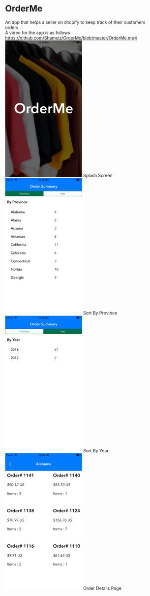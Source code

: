 # OrderMe
An app that helps a seller on shopify to keep track of their customers orders.<br>
A video for the app is as follows https://github.com/Shameiz/OrderMe/blob/master/OrderMe.mp4
<img src="Screenshots/Splash.png" width="250">
Splash Screen
<img src="Screenshots/Province.png" width="250">
Sort By Province
<img src="Screenshots/Year.png" width="250">
Sort By Year
<img src="Screenshots/OrderDetail.png" width="250">
Order Details Page
